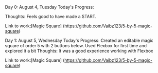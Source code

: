 Day 0: August 4, Tuesday
Today's Progress: 

Thoughts: Feels good to have made a START.

Link to work:[Magic Square] (https://github.com/Vaibz123/5-by-5-magic-square)

Day 1: August 5, Wednesday
Today's Progress: Created an editable magic square of order 5 with 2 buttons below.
		  Used Flexbox for first time and explored it a bit
Thoughts: It was a good experience working with Flexbox

Link to work:[Magic Square] (https://github.com/Vaibz123/5-by-5-magic-square)


